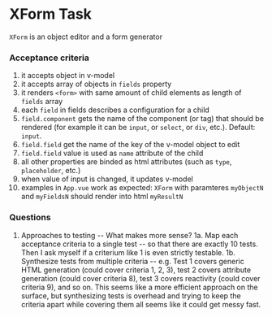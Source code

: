 # XForm Task

`XForm` is an object editor and a form generator

### Acceptance criteria

1. it accepts object in v-model
2. it accepts array of objects in `fields` property
3. it renders `<form>` with same amount of child elements as length of `fields` array
4. each `field` in fields describes a configuration for a child
5. `field.component` gets the name of the component (or tag) that should be rendered (for example it can be `input`, or `select`, or `div`, etc.). Default: `input`.
6. `field.field` get the name of the key of the v-model object to edit
7. `field.field` value is used as `name` attribute of the child
8. all other properties are binded as html attributes (such as `type`, `placeholder`, etc.)
9. when value of input is changed, it updates v-model
10. examples in `App.vue` work as expected: `XForm` with paramteres `myObjectN` and `myFieldsN` should render into html `myResultN`

### Questions
1. Approaches to testing -- What makes more sense?
1a. Map each acceptance criteria to a single test -- so that there are exactly 10 tests. Then I ask myself if a criterium like 1 is even strictly testable.
1b. Synthesize tests from multiple criteria -- e.g. Test 1 covers generic HTML generation (could cover criteria 1, 2, 3), test 2 covers attribute generation (could cover criteria 8), test 3 covers reactivity (could cover criteria 9), and so on. This seems like a more efficient approach on the surface, but synthesizing tests is overhead and trying to keep the criteria apart while covering them all seems like it could get messy fast. 
